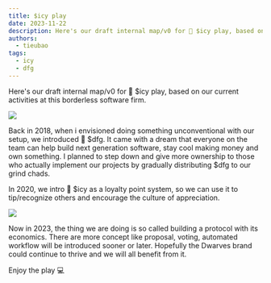 ```yaml
---
title: $icy play
date: 2023-11-22
description: Here's our draft internal map/v0 for 🧊 $icy play, based on our current activities at this borderless software firm...
authors:
  - tieubao
tags:
  - icy
  - dfg
---
```


Here's our draft internal map/v0 for 🧊 $icy play, based on our current activities at this borderless software firm.

![](assets/df-protocol-icy-dfg_💠-df-protocol,-$icy-and-$dfg-20231122144733966.webp)

Back in 2018, when i envisioned doing something unconventional with our setup, we introduced 💎 $dfg. It came with a dream that everyone on the team can help build next generation software, stay cool making money and own something.  I planned to step down and give more ownership to those who actually implement our projects by gradually distributing $dfg to our grind chads.

In 2020, we intro 🧊 $icy as a loyalty point system, so we can use it to tip/recognize others and encourage the culture of appreciation.

![](assets/df-protocol-icy-dfg_💠-df-protocol,-$icy-and-$dfg-20231122144740106.webp)

Now in 2023, the thing we are doing is so called building a protocol with its economics. There are more concept like proposal, voting, automated workflow will be introduced sooner or later. Hopefully the Dwarves brand could continue to thrive and we will all benefit from it.

Enjoy the play 💻
